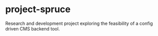 project-spruce
==============

Research and development project exploring the feasibility of a config driven CMS backend tool.
